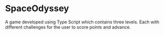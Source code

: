 # SpaceOdyssey
A game developed using Type Script which contains three levels. Each with different challenges for the user to score points and advance.
